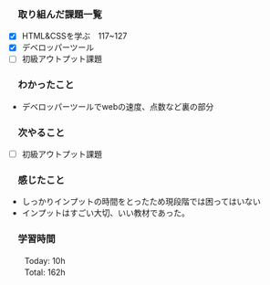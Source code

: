 ### 　取り組んだ課題一覧
- [x] HTML&CSSを学ぶ　117~127
- [x] デベロッパーツール
- [ ] 初級アウトプット課題
### 　わかったこと
* デベロッパーツールでwebの速度、点数など裏の部分
### 　次やること
- [ ] 初級アウトプット課題
### 　感じたこと
* しっかりインプットの時間をとったため現段階では困ってはいない
* インプットはすごい大切、いい教材であった。
### 　学習時間
　　Today: 10h<br>
　　Total: 162h
